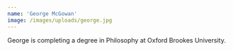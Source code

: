 ```yaml
---
name: 'George McGowan'
image: /images/uploads/george.jpg
---
```

George is completing a degree in Philosophy at Oxford Brookes University.